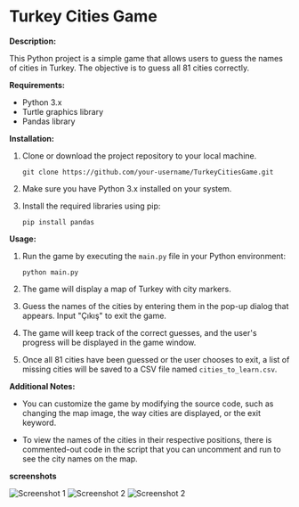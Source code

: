 # Turkey Cities Game

**Description:**

This Python project is a simple game that allows users to guess the names of cities in Turkey. The objective is to guess all 81 cities correctly.


**Requirements:**

- Python 3.x
- Turtle graphics library
- Pandas library


**Installation:**

1. Clone or download the project repository to your local machine.

   ```
   git clone https://github.com/your-username/TurkeyCitiesGame.git
   ```

2. Make sure you have Python 3.x installed on your system.

3. Install the required libraries using pip:

   ```
   pip install pandas
   ```


**Usage:**

1. Run the game by executing the `main.py` file in your Python environment:

   ```
   python main.py
   ```

2. The game will display a map of Turkey with city markers.

3. Guess the names of the cities by entering them in the pop-up dialog that appears. Input "Çıkış" to exit the game.

4. The game will keep track of the correct guesses, and the user's progress will be displayed in the game window.

5. Once all 81 cities have been guessed or the user chooses to exit, a list of missing cities will be saved to a CSV file named `cities_to_learn.csv`.

**Additional Notes:**

- You can customize the game by modifying the source code, such as changing the map image, the way cities are displayed, or the exit keyword.

- To view the names of the cities in their respective positions, there is commented-out code in the script that you can uncomment and run to see the city names on the map.


**screenshots**

![Screenshot 1](screenshots/pomodoro.png)
![Screenshot 2](screenshots/pomodoro_work.png)
![Screenshot 2](screenshots/pomodoro_break.png)
